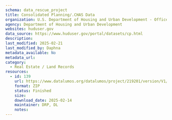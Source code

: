 ```yaml
---
schema: data_rescue_project 
title: Consolidated Planning/.CHAS Data
organization: U.S. Department of Housing and Urban Development - Office of Policy Development and Research
agency: Department of Housing and Urban Development
websites: huduser.gov
data_source: https://www.huduser.gov/portal/datasets/cp.html
description: 
last_modified: 2025-02-21
last_modified_by: Daphna
metadata_available: No
metadata_url: 
category:
  - Real Estate / Land Records
resources:
  - id: 139
    url: https://www.datalumos.org/datalumos/project/219201/version/V1/view
    format: ZIP
    status: Finished
    size: 
    download_date: 2025-02-14
    maintainer: DRP, DL
    notes: 
---
```

